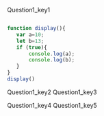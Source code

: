 Question1_key1
```javascript

function display(){
   var a=10;
   let b=13;
   if (true){
       console.log(a);
       console.log(b);
   }
}
display()
 ```
Question1_key2
Question1_key3

 
Question1_key4
Question1_key5
